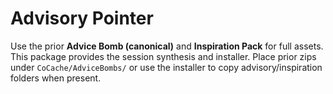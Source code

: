 # Advisory Pointer
Use the prior **Advice Bomb (canonical)** and **Inspiration Pack** for full assets.
This package provides the session synthesis and installer. Place prior zips under `CoCache/AdviceBombs/` or use the installer to copy advisory/inspiration folders when present.
